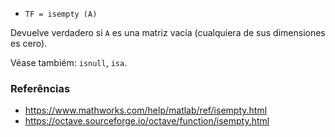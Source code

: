 * `TF = isempty (A)`

Devuelve verdadero si `A` es una matriz vacía (cualquiera de sus dimensiones es
cero).

Véase tambiém: `isnull`, `isa`.

### Referências

* https://www.mathworks.com/help/matlab/ref/isempty.html
* https://octave.sourceforge.io/octave/function/isempty.html
